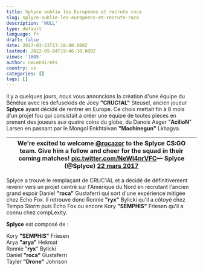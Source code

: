 ```yaml
---
title: Splyce oublie les Européens et recrute roca
slug: splyce-oublie-les-europeens-et-recrute-roca
description: 'NULL'
type: default
language: fr
draft: false
date: 2017-03-23T17:18:00.000Z
lastmod: 2022-05-04T19:46:18.000Z
views: '1605'
author: neLendirekt
country: us
categories: []
tags: []
---
```

Il y a quelques jours, nous vous annoncions la création d'une équipe du Bénélux avec les defusekids de Joey **"CRUC1AL"** Steusel, ancien joueur **Splyce** ayant décidé de rentrer en Europe. Ce choix mettait fin à 8 mois d'un projet fou qui consistait à créer une équipe de toutes pièces en prenant des joueurs aux quatre coins du globe, du Danois Asger "**AcilioN**" Larsen en passant par le Mongol Enkhtaivan **"Machinegun"** Lkhagva.

| We're excited to welcome [@rocazor](https://twitter.com/rocazor) to the Splyce CS:GO team. Give him a follow and cheer for the squad in their coming matches! [pic.twitter.com/NeWI4nrVFC](https://t.co/NeWI4nrVFC)— Splyce (@Splyce) [22 mars 2017](https://twitter.com/Splyce/status/844629949659185155) |
| ---------------------------------------------------------------------------------------------------------------------------------------------------------------------------------------------------------------------------------------------------------------------------------------------------------- |

  
Splyce a trouvé le remplaçant de CRUC1AL et a décidé de définitivement revenir vers un projet centré sur l'Amérique du Nord en recrutant l'ancien grand espoir Daniel **"roca"** Gustaferri qui sort d'une expérience mitigée chez Echo Fox. Il retrouve donc Ronnie **"ryx"** Bylicki qu'il a côtoyé chez Tempo Storm puis Echo Fox ou encore Kory **"SEMPHIS"** Friesen qu'il a connu chez compLexity.

**Splyce** est composé de :

Kory **"SEMPHIS"** Friesen  
Arya **"arya"** Hekmat  
Ronnie "**ryx**" Bylicki  
Daniel **"roca"** Gustaferri  
Tayler **"Drone"** Johnson
